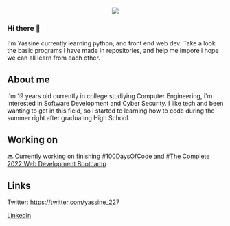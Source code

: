 <h1 align="center">
 <img src="https://user-images.githubusercontent.com/49686277/109705521-4e6b1300-7bb1-11eb-8380-48681240721a.png" />
</h1>

### Hi there 👋

I'm Yassine currently learning python, and front end web dev. Take a look the basic programs i have made in repositories, and help me impore i hope we can all learn from each other.


## About me

i'm 19 years old currently in college studiying Computer Engineering, i'm interested in Software Development and Cyber Security. I like tech and been wanting to get in this field, so i started to learning how to code during the summer right after graduating High School.



## Working on

🔜 Currently  working on finishing [#100DaysOfCode](https://www.udemy.com/course/100-days-of-code/) and [#The Complete 2022 Web Development Bootcamp](https://www.udemy.com/course/the-complete-web-development-bootcamp/)


## Links

Twitter: https://twitter.com/yassine_227

[Linkedln](https://www.linkedin.com/in/yassine-issoufou-7767a021a/)
